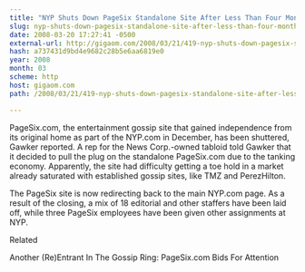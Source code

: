 ```yaml
---
title: "NYP Shuts Down PageSix Standalone Site After Less Than Four Months"
slug: nyp-shuts-down-pagesix-standalone-site-after-less-than-four-months
date: 2008-03-20 17:27:41 -0500
external-url: http://gigaom.com/2008/03/21/419-nyp-shuts-down-pagesix-standalone-site-after-less-than-four-months/
hash: a737431d9bd4e9682c28b5e6aa6819e0
year: 2008
month: 03
scheme: http
host: gigaom.com
path: /2008/03/21/419-nyp-shuts-down-pagesix-standalone-site-after-less-than-four-months/

---
```


PageSix.com, the entertainment gossip site that gained independence from its original home as part of the NYP.com in December, has been shuttered, Gawker reported. A rep for the News Corp.-owned tabloid told Gawker that it decided to pull the plug on the standalone PageSix.com due to the tanking economy. Apparently, the site had difficulty getting a toe hold in a market already saturated with established gossip sites, like TMZ and PerezHilton.



The PageSix site is now redirecting back to the main NYP.com page. As a result of the closing, a mix of 18 editorial and other staffers have been laid off, while three PageSix employees have been given other assignments at NYP.


Related


Another (Re)Entrant In The Gossip Ring: PageSix.com Bids For Attention

